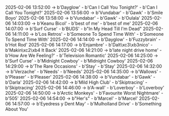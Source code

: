 2025-02-06 13:52:00 -> b'Dayglow' - b'Can I Call You Tonight?' - b'Can I Call You Tonight?'
2025-02-06 13:56:00 -> b'Vundabar' - b'Gawk' - b'Smile Boyo'
2025-02-06 13:58:00 -> b'Vundabar' - b'Gawk' - b'Oulala'
2025-02-06 14:03:00 -> b'Keanu Bicol' - b'best of me' - b'best of me'
2025-02-06 14:07:00 -> b'Surf Curse' - b'BUDS' - b"In My Head Till I'm Dead"
2025-02-06 14:11:00 -> b'Los Retros' - b'Someone To Spend Time With' - b'Someone To Spend Time With'
2025-02-06 14:14:00 -> b'Dayglow' - b'Fuzzybrain' - b'Hot Rod'
2025-02-06 14:17:00 -> b'Enjambre' - b'Dalt\xc3\xb3nico' - b'Makin\xc2\xb4 It Back'
2025-02-06 14:21:00 -> b'late night drive home' - b'How Are We Feeling?' - b'Television Romantic'
2025-02-06 14:25:00 -> b'Surf Curse' - b'Midnight Cowboy' - b'Midnight Cowboy'
2025-02-06 14:29:00 -> b'The Rare Occasions' - b'Stay' - b'Stay'
2025-02-06 14:32:00 -> b'Verzache' - b'Needs' - b'Needs'
2025-02-06 14:35:00 -> b'Wallows' - b'Pleaser' - b'Pleaser'
2025-02-06 14:38:00 -> b'Vundabar' - b'Gawk' - b'Darla'
2025-02-06 14:42:00 -> b'Mild High Club' - b'Skiptracing' - b'Skiptracing'
2025-02-06 14:46:00 -> b'A-wall' - b'Loverboy' - b'Loverboy'
2025-02-06 14:50:00 -> b'Arctic Monkeys' - b'Favourite Worst Nightmare' - b'505'
2025-02-06 14:54:00 -> b"Her's" - b'Marcel' - b'Marcel'
2025-02-06 14:57:00 -> b'Eyedress y Dent May' - b'Mulholland Drive' - b'Something About You'
